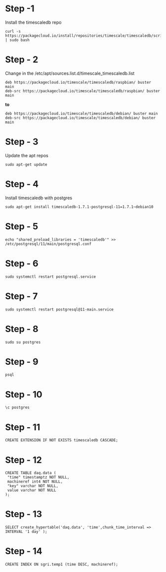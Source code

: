 # Step -1 
Install the timescaledb repo
```
curl -s https://packagecloud.io/install/repositories/timescale/timescaledb/script.deb.sh | sudo bash
```

# Step - 2
Change in the /etc/apt/sources.list.d/timescale_timescaledb.list 
```
deb https://packagecloud.io/timescale/timescaledb/raspbian/ buster main 
deb-src https://packagecloud.io/timescale/timescaledb/raspbian/ buster main
```  
**to**
```
deb https://packagecloud.io/timescale/timescaledb/debian/ buster main 
deb-src https://packagecloud.io/timescale/timescaledb/debian/ buster main
```

# Step - 3
Update the apt repos
```
sudo apt-get update
```

# Step - 4
Install timescaledb with postgres
```
sudo apt-get install timescaledb-1.7.1-postgresql-11=1.7.1~debian10
```

# Step - 5
```
echo "shared_preload_libraries = 'timescaledb'" >>   /etc/postgresql/11/main/postgresql.conf
```

# Step - 6
```
sudo systemctl restart postgresql.service
```

# Step - 7
```
sudo systemctl restart postgresql@11-main.service
```

# Step - 8
```
sudo su postgres
```

# Step - 9
```
psql
```

# Step - 10
```
\c postgres
```

# Step - 11
 ```
 CREATE EXTENSION IF NOT EXISTS timescaledb CASCADE;
 ```
 
# Step - 12
```
CREATE TABLE daq.data (                                                               
 "time" timestamptz NOT NULL,
 machineref int4 NOT NULL,
 "key" varchar NOT NULL,
 value varchar NOT NULL
);
```
 
# Step - 13
```
SELECT create_hypertable('daq.data', 'time',chunk_time_interval => INTERVAL '1 day' );
```
# Step - 14
```
CREATE INDEX ON sgri.temp1 (time DESC, machineref);
```
